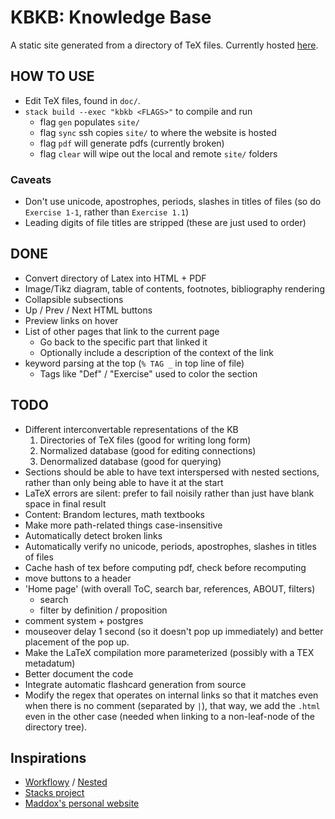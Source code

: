 # KBKB: Knowledge Base

A static site generated from a directory of TeX files. Currently hosted [here](https://web.stanford.edu/~ksb/phil/doc/phil.html).

## HOW TO USE

- Edit TeX files, found in `doc/`.
- `stack build --exec "kbkb <FLAGS>"` to compile and run
  - flag `gen` populates `site/`
  - flag `sync` ssh copies `site/` to where the website is hosted
  - flag `pdf` will generate pdfs (currently broken)
  - flag `clear` will wipe out the local and remote `site/` folders

### Caveats
- Don't use unicode, apostrophes, periods, slashes in titles of files (so do
  `Exercise 1-1`, rather than `Exercise 1.1`)
- Leading digits of file titles are stripped (these are just used to order)

## DONE
- Convert directory of Latex into HTML + PDF
- Image/Tikz diagram, table of contents, footnotes, bibliography rendering
- Collapsible subsections
- Up / Prev / Next HTML buttons
- Preview links on hover
- List of other pages that link to the current page
  - Go back to the specific part that linked it
  - Optionally include a description of the context of the link
- keyword parsing at the top (`% TAG _` in top line of file)
    - Tags like "Def" / "Exercise" used to color the section

## TODO
- Different interconvertable representations of the KB
  1. Directories of TeX files (good for writing long form)
  2. Normalized database (good for editing connections)
  3. Denormalized database (good for querying)
- Sections should be able to have text interspersed with nested sections, rather
  than only being able to have it at the start
- LaTeX errors are silent: prefer to fail noisily rather than just have blank
  space in final result
- Content: Brandom lectures, math textbooks
- Make more path-related things case-insensitive
- Automatically detect broken links
- Automatically verify no unicode, periods, apostrophes, slashes in titles of
  files
- Cache hash of tex before computing pdf, check before recomputing
- move buttons to a header
- 'Home page' (with overall ToC, search bar, references, ABOUT, filters)
    - search
    - filter by definition / proposition
- comment system + postgres
- mouseover delay 1 second (so it doesn't pop up immediately) and better
  placement of the pop up.
- Make the LaTeX compilation more parameterized (possibly with a TEX metadatum)
- Better document the code
- Integrate automatic flashcard generation from source
- Modify the regex that operates on internal links so that it matches even when
  there is no comment (separated by `|`), that way, we add the `.html` even in
  the other case (needed when linking to a non-leaf-node of the directory tree).

## Inspirations
- [Workflowy](https://www.workflowy.com/features/) / [Nested](https://orteil.dashnet.org/nested)
- [Stacks project](https://stacks.math.columbia.edu/)
- [Maddox's personal website](https://maddo.xxx/)